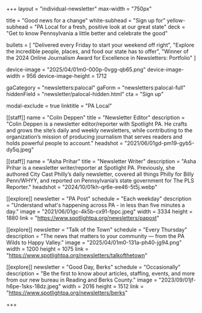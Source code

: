 +++
layout = "individual-newsletter"
max-width = "750px"

title = "Good news for a change"
white-subhead = "Sign up for"
yellow-subhead = "PA Local for a fresh, positive look at our great state"
deck = "Get to know Pennsylvania a little better and celebrate the good"

bullets = [
  "Delivered every Friday to start your weekend off right",
  "Explore the incredible people, places, and food our state has to offer",
  "Winner of the 2024 Online Journalism Award for Excellence in Newsletters: Portfolio"
]

device-image = "2025/04/01m0-000p-0vgg-qb65.png"
device-image-width = 956
device-image-height = 1712

gaCategory = "newsletters:palocal"
gaForm = "newsletters:palocal-full"
hiddenField = "newsletter/palocal-hidden.html"
cta = "Sign up"

modal-exclude = true
linktitle = "PA Local"


[[staff]]
name = "Colin Deppen"
title = "Newsletter Editor"
description = "Colin Deppen is a newsletter editor/reporter with Spotlight PA. He crafts and grows the site’s daily and weekly newsletters, while contributing to the organization’s mission of producing journalism that serves readers and holds powerful people to account."
headshot = "2021/06/01gd-pm19-gyb5-dy5q.jpeg"

[[staff]]
name = "Asha Prihar"
title = "Newsletter Writer"
description = "Asha Prihar is a newsletter writer/reporter at Spotlight PA. Previously, she authored City Cast Philly’s daily newsletter, covered all things Philly for Billy Penn/WHYY, and reported on Pennsylvania’s state government for The PLS Reporter."
headshot = "2024/10/01kh-qr6e-ee46-5t5j.webp"

[[explore]]
newsletter = "PA Post"
schedule = "Each weekday"
description = "Understand what's happening across PA - in less than five minutes a day."
image = "2021/06/01gc-4k5b-cx91-fppc.jpeg"
width = 3334
height = 1880
link = "https://www.spotlightpa.org/newsletters/papost"

[[explore]]
newsletter = "Talk of the Town"
schedule = "Every Thursday"
description = "The news that matters to your community — from the PA Wilds to Happy Valley."
image = "2025/04/01m0-131a-ph40-jg94.png"
width = 1200
height = 1075
link = "https://www.spotlightpa.org/newsletters/talkofthetown"

[[explore]]
newsletter = "Good Day, Berks"
schedule = "Occasionally"
description = "Be the first to know about articles, staffing, events, and more from our new bureau in Reading and Berks County."
image = "2023/09/01jf-h6pe-1sks-18dz.jpeg"
width = 2016
height = 1512
link = "https://www.spotlightpa.org/newsletters/berks"

+++